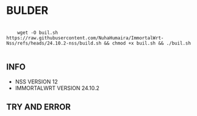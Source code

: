 # BULDER

<pre>
  <code>
    wget -O buil.sh https://raw.githubusercontent.com/NuhaHumaira/ImmortalWrt-Nss/refs/heads/24.10.2-nss/build.sh && chmod +x buil.sh && ./buil.sh
  </code>
</pre>

## INFO
- NSS VERSION 12
- IMMORTALWRT VERSION 24.10.2

## TRY AND ERROR
